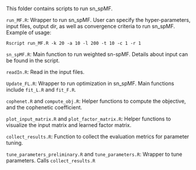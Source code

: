 This folder contains scripts to run sn_spMF.<br>

```run_MF.R```: Wrapper to run sn_spMF. User can specify the hyper-parameters, input files, output dir, as well as convergence criteria to run sn_spMF. <br>
Example of usage:
```
Rscript run_MF.R -k 20 -a 10 -l 200 -t 10 -c 1 -r 1
```

```sn_spMF.R```: Main function to run weighted sn-spMF. Details about input can be found in the script. 


```readIn.R```: Read in the input files.

```Update_FL.R```: Wrapper to run optimization in sn_spMF. Main functions include ```fit_L.R``` and ```fit_F.R```. 

```cophenet.R``` and ```compute_obj.R```: Helper functions to compute the objective, and the cophenetic coefficient. 

```plot_input_matrix.R``` and ```plot_factor_matrix.R```: Helper functions to visualize the input matrix and learned factor matrix.

```collect_results.R```: Function to collect the evaluation metrics for parameter tuning. 

```tune_parameters_preliminary.R``` and ```tune_parameters.R```: Wrapper to tune parameters. Calls ```collect_results.R```
